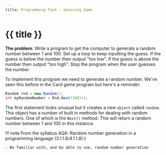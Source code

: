 ```yaml
---
title: Programming Task - Guessing Game
---
```


# {{ title }}

__The problem__: Write a program to get the computer to generate a random number between 1 and 100.  Set up a loop to keep inputting the guess.  If the guess is below the number then output "too low".  If the guess is above the number then output "too high".  Stop the program when the user guesses the number.

To implement this program we need to generate a random number.  We've seen this before in the Card game program but here's a reminder:

```cs
Random rnd = new Random();
int myRandomNumber = Rnd.Next(100)+1; 
```

The first statement looks unusual but it creates a new `object` called `random`.  This object has a number of built in methods for dealing with random numbers.  One of which is the `Next()` method.  This will return a random number between $1$ and $100$ in this instance.

!!! note From the syllabus
    AQA: Random number generation in a programming language (3.1.1.8/4.1.1.8):}
    
    - Be familiar with, and be able to use, random number generation
